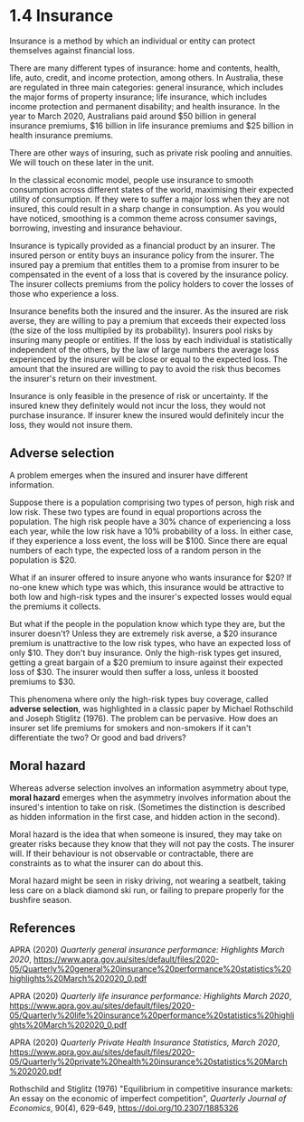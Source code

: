 # 1.4 Insurance

Insurance is a method by which an individual or entity can protect themselves against financial loss.

There are many different types of insurance: home and contents, health, life, auto, credit, and income protection, among others. In Australia, these are regulated in three main categories: general insurance, which includes the major forms of property insurance; life insurance, which includes income protection and permanent disability; and health insurance. In the year to March 2020, Australians paid around \$50 billion in general insurance premiums, \$16 billion in life insurance premiums and \$25 billion in health insurance premiums.

There are other ways of insuring, such as private risk pooling and annuities. We will touch on these later in the unit.

In the classical economic model, people use insurance to smooth consumption across different states of the world, maximising their expected utility of consumption. If they were to suffer a major loss when they are not insured, this could result in a sharp change in consumption. As you would have noticed, smoothing is a common theme across consumer savings, borrowing, investing and insurance behaviour.

Insurance is typically provided as a financial product by an insurer. The insured person or entity buys an insurance policy from the insurer. The insured pay a premium that entitles them to a promise from insurer to be compensated in the event of a loss that is covered by the insurance policy. The insurer collects premiums from the policy holders to cover the losses of those who experience a loss.

Insurance benefits both the insured and the insurer. As the insured are risk averse, they are willing to pay a premium that exceeds their expected loss (the size of the loss multiplied by its probability). Insurers pool risks by insuring many people or entities. If the loss by each individual is statistically independent of the others, by the law of large numbers the average loss experienced by the insurer will be close or equal to the expected loss. The amount that the insured are willing to pay to avoid the risk thus becomes the insurer's return on their investment.

Insurance is only feasible in the presence of risk or uncertainty. If the insured knew they definitely would not incur the loss, they would not purchase insurance. If insurer knew the insured would definitely incur the loss, they would not insure them.

## Adverse selection

A problem emerges when the insured and insurer have different information.

Suppose there is a population comprising two types of person, high risk and low risk. These two types are found in equal proportions across the population. The high risk people have a 30% chance of experiencing a loss each year, while the low risk have a 10% probability of a loss. In either case, if they experience a loss event, the loss will be \$100. Since there are equal numbers of each type, the expected loss of a random person in the population is \$20.

What if an insurer offered to insure anyone who wants insurance for \$20? If no-one knew which type was which, this insurance would be attractive to both low and high-risk types and the insurer's expected losses would equal the premiums it collects.

But what if the people in the population know which type they are, but the insurer doesn't? Unless they are extremely risk averse, a \$20 insurance premium is unattractive to the low risk types, who have an expected loss of only \$10. They don't buy insurance. Only the high-risk types get insured, getting a great bargain of a \$20 premium to insure against their expected loss of \$30. The insurer would then suffer a loss, unless it boosted premiums to \$30.

This phenomena where only the high-risk types buy coverage, called **adverse selection**, was highlighted in a classic paper by Michael Rothschild and Joseph Stiglitz (1976). The problem can be pervasive. How does an insurer set life premiums for smokers and non-smokers if it can't differentiate the two? Or good and bad drivers? 

## Moral hazard

Whereas adverse selection involves an information asymmetry about type, **moral hazard** emerges when the asymmetry involves information about the insured's intention to take on risk. (Sometimes the distinction is  described as hidden information in the first case, and hidden action in the second).

Moral hazard is the idea that when someone is insured, they may take on greater risks because they know that they will not pay the costs. The insurer will. If their behaviour is not observable or contractable, there are constraints as to what the insurer can do about this.

Moral hazard might be seen in risky driving, not wearing a seatbelt, taking less care on a black diamond ski run, or failing to prepare properly for the bushfire season.

## References

APRA (2020) *Quarterly general insurance performance: Highlights March 2020*, https://www.apra.gov.au/sites/default/files/2020-05/Quarterly%20general%20insurance%20performance%20statistics%20highlights%20March%202020_0.pdf

APRA (2020) *Quarterly life insurance performance: Highlights March 2020*, https://www.apra.gov.au/sites/default/files/2020-05/Quarterly%20life%20insurance%20performance%20statistics%20highlights%20March%202020_0.pdf

APRA (2020) *Quarterly Private Health Insurance Statistics, March 2020*, https://www.apra.gov.au/sites/default/files/2020-05/Quarterly%20private%20health%20insurance%20statistics%20March%202020.pdf

Rothschild and Stiglitz (1976) "Equilibrium in competitive insurance markets: An essay on the economic of imperfect competition", *Quarterly Journal of Economics*, 90(4), 629-649, https://doi.org/10.2307/1885326